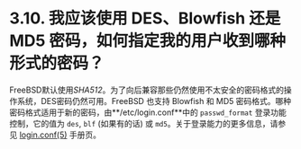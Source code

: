 # 3.10. 我应该使用 DES、Blowfish 还是 MD5 密码，如何指定我的用户收到哪种形式的密码？

FreeBSD默认使用*SHA512*。为了向后兼容那些仍然使用不太安全的密码格式的操作系统，DES密码仍然可用。FreeBSD 也支持 Blowfish 和 MD5 密码格式。哪种密码格式适用于新的密码，由**/etc/login.conf**中的 `passwd_format` 登录功能控制，它的值为 `des`, `blf` (如果有的话) 或 `md5`。关于登录能力的更多信息，请参见 [login.conf(5)](https://www.freebsd.org/cgi/man.cgi?query=login.conf&sektion=5&format=html) 手册页。
